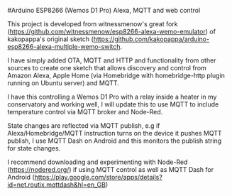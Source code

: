 #Arduino ESP8266 (Wemos D1 Pro) Alexa, MQTT and web control

This project is developed from witnessmenow's great fork (https://github.com/witnessmenow/esp8266-alexa-wemo-emulator) of kakopappa's original sketch (https://github.com/kakopappa/arduino-esp8266-alexa-multiple-wemo-switch.

I have simply added OTA, MQTT and HTTP and functionality from other sources to create one sketch that allows discovery and control from Amazon Alexa, Apple Home (via Homebridge with homebridge-http plugin running on Ubuntu server) and MQTT.

I have this controlling a Wemos D1 Pro with a relay inside a heater in my conservatory and working well, I will update this to use MQTT to include temperature control via MQTT broker and Node-Red.  

State changes are reflected via MQTT publish, e.g if Alexa/Homebridge/MQTT instruction turns on the device it pushes MQTT publish, I use MQTT Dash on Android and this monitors the publish string for state changes.

I recommend downloading and experimenting with Node-Red (https://nodered.org/) if using MQTT control as well as MQTT Dash for Android (https://play.google.com/store/apps/details?id=net.routix.mqttdash&hl=en_GB)

